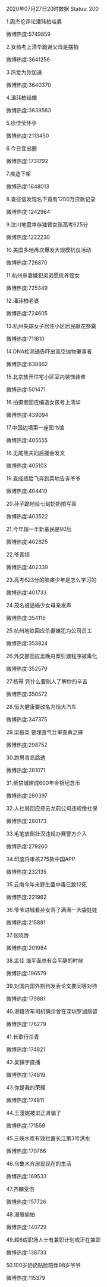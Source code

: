 2020年07月27日20时数据
Status: 200

1.周杰伦评论潘玮柏哇靠

微博热度:5749859

2.女孩考上清华跪谢父母是摆拍

微博热度:3641256

3.热爱为你加速

微博热度:3640370

4.潘玮柏结婚

微博热度:3639583

5.徐佳莹怀孕

微博热度:2113450

6.今日宜出圈

微博热度:1731792

7.痕迹下架

微博热度:1648013

8.查征信发现名下竟有1200万贷款记录

微博热度:1242964

9.汶川地震幸存独臂女孩高考625分

微博热度:1222230

10.美国多地再次爆发大规模抗议活动

微博热度:726870

11.杭州杀妻嫌犯弟弟愿抚养侄女

微博热度:725349

12.潘玮柏老婆

微博热度:724605

13.杭州失踪女子居住小区居民献花祭奠

微博热度:711810

14.DNA检测通告吓出高空抛物肇事者

微博热度:638862

15.北京放开住宅小区室内装饰装修

微博热度:501471

16.拍摄者回应编造女孩考上清华

微博热度:439094

17.中国边境第一座图书馆

微博热度:405555

18.无尾熊夫妇后援会发文

微博热度:405103

19.查成绩后飞奔到菜地告诉爷爷

微博热度:404410

20.孙子跪地给七旬奶奶拍写真

微博热度:403522

21.今年超一半新基民是90后

微博热度:402825

22.爷青结

微博热度:402339

23.高考623分的脑瘫少年是怎么学习的

微博热度:401733

24.茂名被逼婚少女母亲发声

微博热度:354116

25.杭州地铁回应杀妻嫌犯为公司员工

微博热度:353824

26.外交部回应孟晚舟案引渡程序被毒化

微博热度:352579

27.杨幂 凭什么要别人了解你的辛苦

微博热度:350572

28.恒大健康要改名为恒大汽车

微博热度:347375

29.梁振英 要理直气壮审查黄之锋

微博热度:298752

30.跑男青岛路透

微博热度:281071

31.紫禁城建成600年金银纪念币

微博热度:280397

32.人社局回应郑云龙前公司违规缴社保

微博热度:280173

33.毛笔放倒壮汉违规办赛警方介入

微博热度:279260

34.印度将审核275款中国APP

微博热度:232135

35.云南今年来野生菌中毒已致12死

微博热度:221962

36.爷爷进城看孙女背了满满一大袋娃娃

微博热度:215881

37.张晓唇

微博热度:201984

38.孟佳 海平面总有会平静的时候

微博热度:196579

39.对国内国外期刊发表论文要同等对待

微博热度:179881

40.港籍货车司机确诊曾在深圳罗湖居留

微博热度:176279

41.长歌行杀青

微博热度:174821

42.吴镇宇直播

微博热度:174819

43.你是我的荣耀

微博热度:174811

44.王漫妮被梁正贤骗了

微博热度:171559

45.三峡水库有效拦蓄长江第3号洪水

微博热度:170766

46.乌鲁木齐居民现在的生活

微博热度:169533

47.齐麟受伤

微博热度:157726

48.漫展偷拍

微博热度:140729

49.超6成职场人士有兼职计划或正在兼职

微博热度:138733

50.100岁奶奶贴脸陪伴98岁爷爷

微博热度:115379

